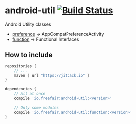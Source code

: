 # android-util [![Build Status](https://travis-ci.org/freefair/android-util.svg?branch=master)](https://travis-ci.org/freefair/android-util)

Android Utility classes

- [preference](preference) -> AppCompatPreferenceActivity
- [function](function) -> Functional Interfaces

## How to include
```gradle
repositories {
    // ...
    maven { url "https://jitpack.io" }
}

dependencies {
    // All at once
    compile 'io.freefair:android-util:<version>'
    
    // Only some modules
    compile 'io.freefair.android-util:function:<version>'
}
```
